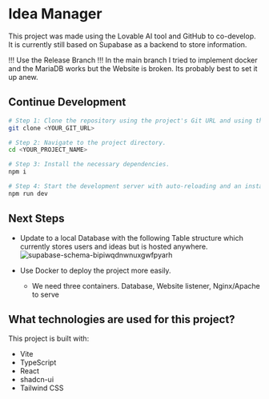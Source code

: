 # Idea Manager
This project was made using the Lovable AI tool and GitHub to co-develop. It is currently still based on Supabase as a backend to store information.

!!! Use the Release Branch !!! In the main branch I tried to implement docker and the MariaDB works but the Website is broken. Its probably best to set it up anew.



## Continue Development
```sh
# Step 1: Clone the repository using the project's Git URL and using the Release Branch.
git clone <YOUR_GIT_URL>

# Step 2: Navigate to the project directory.
cd <YOUR_PROJECT_NAME>

# Step 3: Install the necessary dependencies.
npm i

# Step 4: Start the development server with auto-reloading and an instant preview.
npm run dev
```

## Next Steps
- Update to a local Database with the following Table structure which currently stores users and ideas but is hosted anywhere.
![supabase-schema-bipiwqdnwnuxgwfpyarh](https://github.com/user-attachments/assets/57165375-3d49-402d-a26c-4dcd26f40055)

- Use Docker to deploy the project more easily.
  - We need three containers. Database, Website listener, Nginx/Apache to serve  

## What technologies are used for this project?

This project is built with:

- Vite
- TypeScript
- React
- shadcn-ui
- Tailwind CSS


